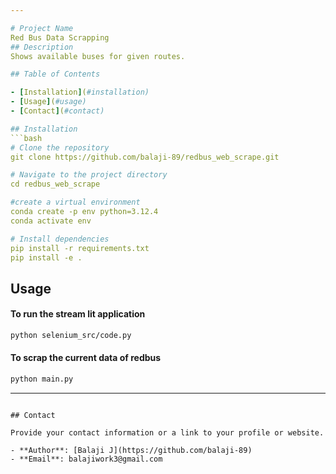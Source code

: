 ```yaml
---

# Project Name
Red Bus Data Scrapping
## Description
Shows available buses for given routes.

## Table of Contents

- [Installation](#installation)
- [Usage](#usage)
- [Contact](#contact)

## Installation
```bash
# Clone the repository
git clone https://github.com/balaji-89/redbus_web_scrape.git

# Navigate to the project directory
cd redbus_web_scrape

#create a virtual environment
conda create -p env python=3.12.4
conda activate env

# Install dependencies
pip install -r requirements.txt
pip install -e .
```

## Usage

#### To run the stream lit application
```bash
python selenium_src/code.py
```
#### To scrap the current data of redbus
```bash
python main.py
```
---
```

## Contact

Provide your contact information or a link to your profile or website.

- **Author**: [Balaji J](https://github.com/balaji-89)
- **Email**: balajiwork3@gmail.com


